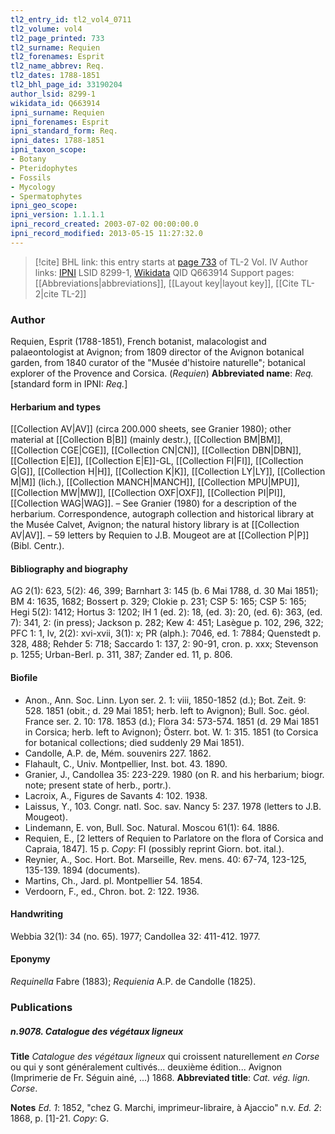 ```yaml
---
tl2_entry_id: tl2_vol4_0711
tl2_volume: vol4
tl2_page_printed: 733
tl2_surname: Requien
tl2_forenames: Esprit
tl2_name_abbrev: Req.
tl2_dates: 1788-1851
tl2_bhl_page_id: 33190204
author_lsid: 8299-1
wikidata_id: Q663914
ipni_surname: Requien
ipni_forenames: Esprit
ipni_standard_form: Req.
ipni_dates: 1788-1851
ipni_taxon_scope: 
- Botany
- Pteridophytes
- Fossils
- Mycology
- Spermatophytes
ipni_geo_scope: 
ipni_version: 1.1.1.1
ipni_record_created: 2003-07-02 00:00:00.0
ipni_record_modified: 2013-05-15 11:27:32.0
---
```


> [!cite] BHL link: this entry starts at [page 733](https://www.biodiversitylibrary.org/page/33190204) of TL-2 Vol. IV
> Author links: [IPNI](https://www.ipni.org/a/8299-1) LSID 8299-1, [Wikidata](https://www.wikidata.org/wiki/Q663914) QID Q663914
> Support pages: [[Abbreviations|abbreviations]], [[Layout key|layout key]], [[Cite TL-2|cite TL-2]]

### Author

Requien, Esprit (1788-1851), French botanist, malacologist and palaeontologist at Avignon; from 1809 director of the Avignon botanical garden, from 1840 curator of the "Musée d'histoire naturelle"; botanical explorer of the Provence and Corsica. (*Requien*) 
**Abbreviated name**: *Req.* \[standard form in IPNI: *Req.*\]

#### Herbarium and types

[[Collection AV|AV]] (circa 200.000 sheets, see Granier 1980); other material at [[Collection B|B]] (mainly destr.), [[Collection BM|BM]], [[Collection CGE|CGE]], [[Collection CN|CN]], [[Collection DBN|DBN]], [[Collection E|E]], [[Collection E|E]]-GL, [[Collection FI|FI]], [[Collection G|G]], [[Collection H|H]], [[Collection K|K]], [[Collection LY|LY]], [[Collection M|M]] (lich.), [[Collection MANCH|MANCH]], [[Collection MPU|MPU]], [[Collection MW|MW]], [[Collection OXF|OXF]], [[Collection PI|PI]], [[Collection WAG|WAG]]. – See Granier (1980) for a description of the herbarium. Correspondence, autograph collection and historical library at the Musée Calvet, Avignon; the natural history library is at [[Collection AV|AV]]. – 59 letters by Requien to J.B. Mougeot are at [[Collection P|P]] (Bibl. Centr.).

#### Bibliography and biography

AG 2(1): 623, 5(2): 46, 399; Barnhart 3: 145 (b. 6 Mai 1788, d. 30 Mai 1851); BM 4: 1635, 1682; Bossert p. 329; Clokie p. 231; CSP 5: 165; CSP 5: 165; Hegi 5(2): 1412; Hortus 3: 1202; IH 1 (ed. 2): 18, (ed. 3): 20, (ed. 6): 363, (ed. 7): 341, 2: (in press); Jackson p. 282; Kew 4: 451; Lasègue p. 102, 296, 322; PFC 1: 1, lv, 2(2): xvi-xvii, 3(1): x; PR (alph.): 7046, ed. 1: 7884; Quenstedt p. 328, 488; Rehder 5: 718; Saccardo 1: 137, 2: 90-91, cron. p. xxx; Stevenson p. 1255; Urban-Berl. p. 311, 387; Zander ed. 11, p. 806.

#### Biofile

- Anon., Ann. Soc. Linn. Lyon ser. 2. 1: viii, 1850-1852 (d.); Bot. Zeit. 9: 528. 1851 (obit.; d. 29 Mai 1851; herb. left to Avignon); Bull. Soc. géol. France ser. 2. 10: 178. 1853 (d.); Flora 34: 573-574. 1851 (d. 29 Mai 1851 in Corsica; herb. left to Avignon); Österr. bot. W. 1: 315. 1851 (to Corsica for botanical collections; died suddenly 29 Mai 1851).
- Candolle, A.P. de, Mém. souvenirs 227. 1862.
- Flahault, C., Univ. Montpellier, Inst. bot. 43. 1890.
- Granier, J., Candollea 35: 223-229. 1980 (on R. and his herbarium; biogr. note; present state of herb., portr.).
- Lacroix, A., Figures de Savants 4: 102. 1938.
- Laissus, Y., 103. Congr. natl. Soc. sav. Nancy 5: 237. 1978 (letters to J.B. Mougeot).
- Lindemann, E. von, Bull. Soc. Natural. Moscou 61(1): 64. 1886.
- Requien, E., \[2 letters of Requien to Parlatore on the flora of Corsica and Capraia, 1847\]. 15 p. *Copy*: FI (possibly reprint Giorn. bot. ital.).
- Reynier, A., Soc. Hort. Bot. Marseille, Rev. mens. 40: 67-74, 123-125, 135-139. 1894 (documents).
- Martins, Ch., Jard. pl. Montpellier 54. 1854.
- Verdoorn, F., ed., Chron. bot. 2: 122. 1936.

#### Handwriting

Webbia 32(1): 34 (no. 65). 1977; Candollea 32: 411-412. 1977.

#### Eponymy

*Requinella* Fabre (1883); *Requienia* A.P. de Candolle (1825).

### Publications

##### n.9078. Catalogue des végétaux ligneux

**Title**
*Catalogue des végétaux ligneux* qui croissent naturellement *en Corse* ou qui y sont généralement cultivés... deuxième édition... Avignon (Imprimerie de Fr. Séguin ainé, ...) 1868.
**Abbreviated title**: *Cat. vég. lign. Corse*.

**Notes**
*Ed. 1*: 1852, "chez G. Marchi, imprimeur-libraire, à Ajaccio" n.v.
*Ed. 2*: 1868, p. \[1\]-21. *Copy*: G.

